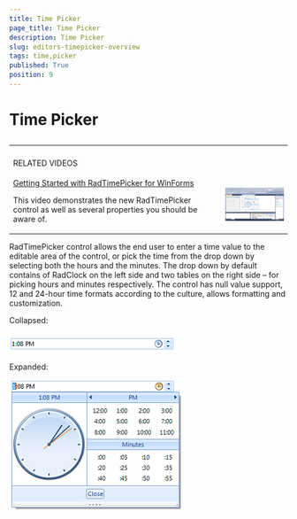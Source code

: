 ```yaml
---
title: Time Picker
page_title: Time Picker
description: Time Picker
slug: editors-timepicker-overview
tags: time,picker
published: True
position: 9
---
```


# Time Picker



## 
<table><th><tr><td>

RELATED VIDEOS</td><td></td></tr></th><tr><td>[Getting Started with RadTimePicker for WinForms](http://tv.telerik.com/watch/winforms/getting-started-with-radtimepicker-for-winforms)

This video demonstrates the new RadTimePicker control as well as several properties you should be aware of.
              </td><td>

![editors-timepicker-overview 003](images/editors-timepicker-overview003.png)</td></tr></table>

RadTimePicker control allows the end user to enter a time value to the editable area of the control, 
        	or pick the time from the drop down by selecting both the hours and the minutes.
        	The drop down by default contains of RadClock on the left side and two tables on the right
        	side – for picking hours and minutes respectively. The control has null value support, 
        	12 and 24-hour time formats according to the culture, allows formatting and customization.
        

Collapsed:

![editors-timepicker-overview 001](images/editors-timepicker-overview001.png)

Expanded:

![editors-timepicker-overview 002](images/editors-timepicker-overview002.png)
